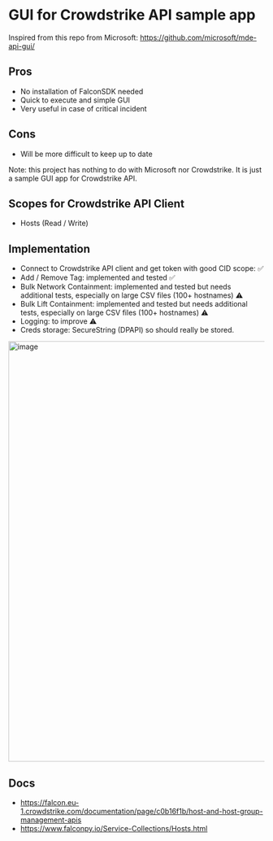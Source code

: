 # GUI for Crowdstrike API sample app

Inspired from this repo from Microsoft: https://github.com/microsoft/mde-api-gui/

## Pros

- No installation of FalconSDK needed
- Quick to execute and simple GUI
- Very useful in case of critical incident

## Cons

- Will be more difficult to keep up to date

Note: this project has nothing to do with Microsoft nor Crowdstrike. It is just a sample GUI app for Crowdstrike API.

## Scopes for Crowdstrike API Client

- Hosts (Read / Write)

## Implementation

- Connect to Crowdstrike API client and get token with good CID scope: ✅
- Add / Remove Tag: implemented and tested ✅
- Bulk Network Containment: implemented and tested but needs additional tests, especially on large CSV files (100+ hostnames) ⚠️
- Bulk Lift Containment: implemented and tested but needs additional tests, especially on large CSV files (100+ hostnames) ⚠️
- Logging: to improve ⚠️
- Creds storage: SecureString (DPAPI) so should really be stored.

<img width="947" height="827" alt="image" src="https://github.com/user-attachments/assets/53e8c60f-fa5c-4349-9676-c7180be3b9fc" />

## Docs

- https://falcon.eu-1.crowdstrike.com/documentation/page/c0b16f1b/host-and-host-group-management-apis
- https://www.falconpy.io/Service-Collections/Hosts.html

